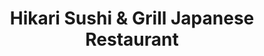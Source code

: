 ---
layout: place
title: "Hikari Sushi & Grill Japanese Restaurant"
permalink: /texas/frisco/hikari-sushi-grill-japanese-restaurant.html
stateAbbr: TX
stateName: Texas
cityName: Frisco
seo:
  name: "Hikari Sushi & Grill Japanese Restaurant"
  type: Restaurant
  links: https://www.myhikarisushi.com/
description: "Looking for sushi in Frisco, Texas? Check out Hikari Sushi & Grill Japanese Restaurant for a delightful Japanese dining experience. Enjoy a variety of sushi ..."
place_id: ChIJGxuEcfk7TIYRHJSYRQN_Llw
photos:
  - name: >-
      places/ChIJGxuEcfk7TIYRHJSYRQN_Llw/photos/AeeoHcKRJxVg2Mhmkdi-3m8EOpglmYeFN8HrCZrNXTaIfTpapjsj1u1oZy4iw09hDRkLhKQceHYv2hgkRTk8aQ7Stsm5k_gDXEEpsGI6-nkpl0Q3olpJbhZXjSyiD_CvDaK5yUlM0yePVEgwXeXhGyoTHro736C2g_DwVk_cOd-dpTv08ONSd7L8ptJDi5B8Rw6uYwLo41i59UoDeWer65GI_DWYa787Xev4sXxI7gQY5iG_szTmDKaogaoENGWamRhI9xHoKu8NiUoVX7BV4aOBpcGtbbnfZ0n094ARmmxHDhQRMA
    widthPx: 4800
    heightPx: 2333
    authorAttributions:
      - displayName: Hikari Sushi & Grill Japanese Restaurant
        uri: https://maps.google.com/maps/contrib/115981872283241900975
        photoUri: >-
          https://lh3.googleusercontent.com/a-/ALV-UjUOW1c0RzBU4Z2jlgtkc8-7QYqSD8tji6brgGucrVrpmMFsU45U=s100-p-k-no-mo
    flagContentUri: >-
      https://www.google.com/local/imagery/report/?cb_client=maps_api_places.places_api&image_key=!1e10!2sAF1QipNY21h2Hce7yOpx6RRpVnbAn5cchUI0qDCn7J_w&hl=en-US
    googleMapsUri: >-
      https://www.google.com/maps/place//data=!3m4!1e2!3m2!1sAF1QipNY21h2Hce7yOpx6RRpVnbAn5cchUI0qDCn7J_w!2e10!4m2!3m1!1s0x864c3bf971841b1b:0x5c2e7f034598941c
  - name: >-
      places/ChIJGxuEcfk7TIYRHJSYRQN_Llw/photos/AeeoHcJSSRg7diTBCrTkPdrqRCE_ZYdiiBnjQU75gDzgl6LmRPFfTfsOQKH_C7Z_zFwY8VWLEJNn_BCgOiotwyXxtD4cmDSzAEKBhlHVrJvzWuiRoAzsAkl68S-ypVgENgIvZeBCFazimJ9SZeFa5Zoy2QLw1tM4OlLzwbcvzN6AP87iGCVvuUUKPcSe993BT1roEYSxY23pNHyZR_cKu5Sr-B6uCO4eHiYBJF-mbPgYu4RALdmuUSLWloXicMUImarb6jF9dEmPKarK2GYLyUKJ_BsmZXSanrucdjqA0EsZEqd8xw
    widthPx: 4032
    heightPx: 2268
    authorAttributions:
      - displayName: Hikari Sushi & Grill Japanese Restaurant
        uri: https://maps.google.com/maps/contrib/115981872283241900975
        photoUri: >-
          https://lh3.googleusercontent.com/a-/ALV-UjUOW1c0RzBU4Z2jlgtkc8-7QYqSD8tji6brgGucrVrpmMFsU45U=s100-p-k-no-mo
    flagContentUri: >-
      https://www.google.com/local/imagery/report/?cb_client=maps_api_places.places_api&image_key=!1e10!2sAF1QipMVXM3s219_YGEgWGMYr-x7zl7LCl5CxiFgJbM6&hl=en-US
    googleMapsUri: >-
      https://www.google.com/maps/place//data=!3m4!1e2!3m2!1sAF1QipMVXM3s219_YGEgWGMYr-x7zl7LCl5CxiFgJbM6!2e10!4m2!3m1!1s0x864c3bf971841b1b:0x5c2e7f034598941c
  - name: >-
      places/ChIJGxuEcfk7TIYRHJSYRQN_Llw/photos/AeeoHcJjlQtBGrXjeCV0-e5lSXciRRzraZp_gXTRenwTlZgDPFtPHao4ddNRKm7MVE3GAmeFAFVoUqNkWz7Wokk9O1vzbn17aFLB5MoE9bwBNaVInPU2Yuenl_ylHD9I3_9g-dJde8rVg5m5kQP_e0WaBX-qHKVBbDCGMqnqbz1WJALwWdgPKAk9o_AlOVp9zxpufP3OMvscztFBKmP67tVxrUIG5aYsnmIuFPmCACokhc8fMJyRku0gxytPWuf4PaIdk6393trZTHu_nzmYS3N0wpKfzgme7ZKQn5RYbczziuJj3axF3Pq4ql1Y0oUXv4f7n2r95CEns3RViAhkORJi3HrSHjkiL3ItiRfAI2LieVNgT-3FvErT5W2Vrt5brzmfIMZek3LL7ApZszJfWQ1EJgM3fyEYb0nuq1Gaql4noIin9HflpwFwoH3W0z1QCgPz
    widthPx: 4000
    heightPx: 2252
    authorAttributions:
      - displayName: Tuan Phan
        uri: https://maps.google.com/maps/contrib/112728733854206526718
        photoUri: >-
          https://lh3.googleusercontent.com/a-/ALV-UjXNb04bQX11UAfkGzAOEDTrqhj8szSEM1DECFQDSG1FfD9WFH2V=s100-p-k-no-mo
    flagContentUri: >-
      https://www.google.com/local/imagery/report/?cb_client=maps_api_places.places_api&image_key=!1e10!2sCIABIhADycKzdC6AwWfsN8AACY_q&hl=en-US
    googleMapsUri: >-
      https://www.google.com/maps/place//data=!3m4!1e2!3m2!1sCIABIhADycKzdC6AwWfsN8AACY_q!2e10!4m2!3m1!1s0x864c3bf971841b1b:0x5c2e7f034598941c
  - name: >-
      places/ChIJGxuEcfk7TIYRHJSYRQN_Llw/photos/AeeoHcJm35qp9A6Sqv96naHTcTs0s5HuHEdNt0joZCK-QrOrMqj7tiBYRxlN2jzeNFPa_3xnsPxKNwaH4WwJ_FVWDldo1gKFPi8TnKCBaxJjJgPKVe3SHlsFGarvcDyPKqY2MHQ0pfVAO262GGDDHoRKmNAt3cEK_MWEDCbqt3RQPqiUqyPUrOLhfOFLu99h9jDRFDWF5lsQcAdAoj9IrlUhuaElkyE7txX0qbfC_7ul5BgnLMu7jdG733DpUJ91OqNuAmbtu6W2DU3Id5RIh6XmQwDeVkHE_2_kjCXHTijT125kwg
    widthPx: 2118
    heightPx: 1192
    authorAttributions:
      - displayName: Hikari Sushi & Grill Japanese Restaurant
        uri: https://maps.google.com/maps/contrib/115981872283241900975
        photoUri: >-
          https://lh3.googleusercontent.com/a-/ALV-UjUOW1c0RzBU4Z2jlgtkc8-7QYqSD8tji6brgGucrVrpmMFsU45U=s100-p-k-no-mo
    flagContentUri: >-
      https://www.google.com/local/imagery/report/?cb_client=maps_api_places.places_api&image_key=!1e10!2sAF1QipOkj8_uQKHvJftieQBrFgnkV7D5NRmyPkUql45-&hl=en-US
    googleMapsUri: >-
      https://www.google.com/maps/place//data=!3m4!1e2!3m2!1sAF1QipOkj8_uQKHvJftieQBrFgnkV7D5NRmyPkUql45-!2e10!4m2!3m1!1s0x864c3bf971841b1b:0x5c2e7f034598941c
  - name: >-
      places/ChIJGxuEcfk7TIYRHJSYRQN_Llw/photos/AeeoHcK84s57Jmc1OqlRbOs73HWD9ctv2miblZtypbm98R3lDfhBgWvklyU8zlx5Ca5t6RUHJ8xPSd6ipCDK4u-KBHat7IaVsvowPSAZcFTFN7rkjAyK0hy_ZTw2t7mT2CyoSU6h18J4IwZRoupDTGr1nw-REB-ILVsoxODg98G7Ad0FHuJzoe8cozcVSevcYn8op23iCFKn9IBIj43p4ECRQoXRWy902UaTLacNluBZAC2qtQQxeuek6OEjW99XwjGWCB3oGVRzJk8EJ-z_9HQEONLhN3pR_dY93aAg17JyvtyHujbuXgmy4WEaGQxwBoNo-ixFrr8ueO5LmCyE5KDTGT2w9EhnGfq-XGDZJLxTQz9X8BhgwXYX9Qia3bEhQi-CUQ52F0vIXFBLBFg_wBDtucg3pUEnz1QjQqJzt-VVFf6eHQ
    widthPx: 4000
    heightPx: 3000
    authorAttributions:
      - displayName: Francis Wu
        uri: https://maps.google.com/maps/contrib/105421653004172710954
        photoUri: >-
          https://lh3.googleusercontent.com/a-/ALV-UjUachXJf0WTzrHMSnePZ9iHmUBp8eKFhZg_hqN3cQx4lsTYkO0=s100-p-k-no-mo
    flagContentUri: >-
      https://www.google.com/local/imagery/report/?cb_client=maps_api_places.places_api&image_key=!1e10!2sCIHM0ogKEICAgIDnjsGsLw&hl=en-US
    googleMapsUri: >-
      https://www.google.com/maps/place//data=!3m4!1e2!3m2!1sCIHM0ogKEICAgIDnjsGsLw!2e10!4m2!3m1!1s0x864c3bf971841b1b:0x5c2e7f034598941c
  - name: >-
      places/ChIJGxuEcfk7TIYRHJSYRQN_Llw/photos/AeeoHcKsG2drVuBslmYlQbmVa0fZaQCKvyFqUAwH74teZ3ZsWO55UIOV6HNDFSlvF2LTbsPJQFM_66rdbWAM0VLaoxJhintpoAviwOZDqAj2qPNNjpgjHCIGQmHq3FNijHjjX5TROtLBr9avTukngNMwuZAKLrO0JK4qcPWSWokGm2zaj3YsP9YmeK2q4wMW8R9O83kBGxeIEyKHhMGyQy_esrGxDnvfVRLWtzYxvl89O5P4Ke7DhnRPlfiIDgm3R-FWY3s2mYgZA6c-lw4H4J-2cUYzmNH14m7WNQ94YIKgzG1FgmHsdgP6k0FzMxX-e_eJE2yes5pQAtdNkkxhwz_3rSJF5xNcHUYG71zJW2eM_gQBRkkvq94NfeX45Q90Q8lQbGjf_SOUM-iB6PFPc63OViuNjbJaPdHlUZcbzjkidVAbqA
    widthPx: 3024
    heightPx: 4032
    authorAttributions:
      - displayName: The Whittons
        uri: https://maps.google.com/maps/contrib/114974528596348880960
        photoUri: >-
          https://lh3.googleusercontent.com/a-/ALV-UjU_wPJNLpuR6lY0AtrOOvyjQLYTg55DXpj_v7phgJ7wxtEdWqWc=s100-p-k-no-mo
    flagContentUri: >-
      https://www.google.com/local/imagery/report/?cb_client=maps_api_places.places_api&image_key=!1e10!2sCIHM0ogKEICAgIDLnrb0fA&hl=en-US
    googleMapsUri: >-
      https://www.google.com/maps/place//data=!3m4!1e2!3m2!1sCIHM0ogKEICAgIDLnrb0fA!2e10!4m2!3m1!1s0x864c3bf971841b1b:0x5c2e7f034598941c
  - name: >-
      places/ChIJGxuEcfk7TIYRHJSYRQN_Llw/photos/AeeoHcJMTy4t1TyDGmFzvdo4XBFf7DbYA3lMN3tNIhrQQe7hFN5T7meuumr2uZotC-gwvFNZ1lSg-iAQSzDPc2ScZHbm-oeCzUjNSIAapqN2089ybfhVdK_y2WksTif3QqVjQsHo-Ya4CqS8jLNwS7rQPy3geinIHRzA1W_dYlcW6zuhqtTpxrIO7LJSDErX1PdwY8uZUaIeeR775XvWYMhLx-n_aiidIFgd0D8vnzTheBVkKZjd4WCd5ztbpVs0KbDqyPkI4QgfQ9TL99aZA3r7S-E1ahZyeDo1Pkvjm68FKA6HvVQ5AgJlfeJ6f0AyGy6hFyABWHYV5DE3RmRlu7d6qR3sc9Dgfr5kb-2JajSTW0dbqRKPQoyYjRuZJzdqavpYp9_thO4DPwQstz7JO73TPH6GtglHzX7miSRV0ZniJccVl5Q
    widthPx: 4032
    heightPx: 3024
    authorAttributions:
      - displayName: The Whittons
        uri: https://maps.google.com/maps/contrib/114974528596348880960
        photoUri: >-
          https://lh3.googleusercontent.com/a-/ALV-UjU_wPJNLpuR6lY0AtrOOvyjQLYTg55DXpj_v7phgJ7wxtEdWqWc=s100-p-k-no-mo
    flagContentUri: >-
      https://www.google.com/local/imagery/report/?cb_client=maps_api_places.places_api&image_key=!1e10!2sCIHM0ogKEICAgIDLnrb0vAE&hl=en-US
    googleMapsUri: >-
      https://www.google.com/maps/place//data=!3m4!1e2!3m2!1sCIHM0ogKEICAgIDLnrb0vAE!2e10!4m2!3m1!1s0x864c3bf971841b1b:0x5c2e7f034598941c
  - name: >-
      places/ChIJGxuEcfk7TIYRHJSYRQN_Llw/photos/AeeoHcKE6hRtvK9NuhsxPrxjtEEVOCSHIo8ArMAw_1T-CRNYEKUyoz-GaNtoLOjXaSu33iSPTQ93u0xirIBTPYgjDt3hYp2kT8fJ2HgVLYyRlLV0kErswZlSudz-s12YbAOqlUXToRcCG9mW6OwYzjTt3gab5E9px5EnJsAWPl6WdyVg0zRxdMT0X2Ue2x2wCSEmQ5gQibjuOetrIvlMGaspk9au_dtuoTIm0HpvHOvQFuC676MI53IVp5Jrpi1HAHHkc0WteQXT9Z-gaS-xA7KTD6nvynHFU12JyevWQ8YOvtwUOVY50ztdPl2HrqJ8amap-ROkTtlT6gVkfKEi5jYnsY-ljUI_EwLsXvGBvSVJJrr1PwDskynjcfAg_wZgzj1dUwoYOhxokouY-WSQHUM6DUgNwat2zgZdq1_w2OFVkJ8
    widthPx: 3024
    heightPx: 4032
    authorAttributions:
      - displayName: Teresa Romo
        uri: https://maps.google.com/maps/contrib/107149703508329200765
        photoUri: >-
          https://lh3.googleusercontent.com/a-/ALV-UjXVreeiv822ErLD3IRcmudIehTbWEJUuftJ3RqzGatXkfGUL5pl=s100-p-k-no-mo
    flagContentUri: >-
      https://www.google.com/local/imagery/report/?cb_client=maps_api_places.places_api&image_key=!1e10!2sCIHM0ogKEICAgICni7DnCw&hl=en-US
    googleMapsUri: >-
      https://www.google.com/maps/place//data=!3m4!1e2!3m2!1sCIHM0ogKEICAgICni7DnCw!2e10!4m2!3m1!1s0x864c3bf971841b1b:0x5c2e7f034598941c
  - name: >-
      places/ChIJGxuEcfk7TIYRHJSYRQN_Llw/photos/AeeoHcIMSHmlMAm0QmepYQ5jSJ6gmaqP_1a0LfXVIupP6o7UTRAwwHBT74gv65GI6Qp_G-jMTRGRhIOYwlQ4GP634QiUYInEFI_TgAEC_kAgZzz30YaxfU_AwXvxSYUiJdC0u-MvO_OSlYNE9ARFC1tHD-DLJAgeUboH7iKDrbFL8lCzUCKOjvMBmSr8iD6Jt7xRLJre-iUxRfgHwklKTEs0KIslv0MfuJipYvZx2CNyAQwZKgYRlAWupYC0e0o5k6H99EtT5kOPLwfEO-VgrvShB0-__1MOPsUvgKJEzyA1_NpRvHsJ8hBaDcgZfdXiLpWqmcqveF4yzP414AMJKMhjy5BoA7BrxtiAVRutux9q2XNsVxNI4DxsD-wxU5XD1ISWq5a0szq8YNFjFWUobe78IAmIrMeHW9zdsUaPMpZwafXDgw
    widthPx: 4032
    heightPx: 3024
    authorAttributions:
      - displayName: J T
        uri: https://maps.google.com/maps/contrib/103205720608071890922
        photoUri: >-
          https://lh3.googleusercontent.com/a-/ALV-UjVdS4ZmlWrQ5NpcfYkxkLeZRPZn6jBMGnkhvrKvT4cTQlQZkUOEcQ=s100-p-k-no-mo
    flagContentUri: >-
      https://www.google.com/local/imagery/report/?cb_client=maps_api_places.places_api&image_key=!1e10!2sCIHM0ogKEICAgIDerdDyPw&hl=en-US
    googleMapsUri: >-
      https://www.google.com/maps/place//data=!3m4!1e2!3m2!1sCIHM0ogKEICAgIDerdDyPw!2e10!4m2!3m1!1s0x864c3bf971841b1b:0x5c2e7f034598941c
  - name: >-
      places/ChIJGxuEcfk7TIYRHJSYRQN_Llw/photos/AeeoHcI3GIGoBjAoQu_xU_drL4FIpiZDayZtMSBDc0AxVjS0Bi3fk_JQAlCGHRtdo9L0PDFTynDp4Od7Lt5N30Jw5DLOKiwk-JxmX7ijbaUIbI7foOxYtJIQo2upBYALicZtWVUdEl4mluD5SNRCUT4m54mK2C9KfGlIkPQUIzvT-3kPukdLhe9KyviesQBduH2nuFkicDzgLCiqtPG4_DLvjR8SY-PCAGTqZkgF0HO6jhzOYG9CSZ3QUH782TlL8Fgq9RPqUJd771ws2K0zYslO8g7N15JwX_U6Q3ViDe0KeNMYuQ
    widthPx: 4032
    heightPx: 2268
    authorAttributions:
      - displayName: Hikari Sushi & Grill Japanese Restaurant
        uri: https://maps.google.com/maps/contrib/115981872283241900975
        photoUri: >-
          https://lh3.googleusercontent.com/a-/ALV-UjUOW1c0RzBU4Z2jlgtkc8-7QYqSD8tji6brgGucrVrpmMFsU45U=s100-p-k-no-mo
    flagContentUri: >-
      https://www.google.com/local/imagery/report/?cb_client=maps_api_places.places_api&image_key=!1e10!2sAF1QipMj8L9gwOA87ETB9Xn_oiYiq7yepiaNXo7tfnaN&hl=en-US
    googleMapsUri: >-
      https://www.google.com/maps/place//data=!3m4!1e2!3m2!1sAF1QipMj8L9gwOA87ETB9Xn_oiYiq7yepiaNXo7tfnaN!2e10!4m2!3m1!1s0x864c3bf971841b1b:0x5c2e7f034598941c
address: '5454 Main St #150, Frisco, TX 75033, USA'
street: '5454 Main St #150'
city: Frisco
state: TX
zip: '75033'
country: USA
neighborhood: null
latitude: '33.153363'
longitude: '-96.839570'
accessibility_options:
  wheelchairAccessibleParking: true
  wheelchairAccessibleEntrance: true
  wheelchairAccessibleRestroom: true
  wheelchairAccessibleSeating: true
business_status: OPERATIONAL
name: Hikari Sushi & Grill Japanese Restaurant
google_maps_links:
  directionsUri: >-
    https://www.google.com/maps/dir//''/data=!4m7!4m6!1m1!4e2!1m2!1m1!1s0x864c3bf971841b1b:0x5c2e7f034598941c!3e0
  placeUri: https://maps.google.com/?cid=6642386152447317020
  writeAReviewUri: >-
    https://www.google.com/maps/place//data=!4m3!3m2!1s0x864c3bf971841b1b:0x5c2e7f034598941c!12e1
  reviewsUri: >-
    https://www.google.com/maps/place//data=!4m4!3m3!1s0x864c3bf971841b1b:0x5c2e7f034598941c!9m1!1b1
  photosUri: >-
    https://www.google.com/maps/place//data=!4m3!3m2!1s0x864c3bf971841b1b:0x5c2e7f034598941c!10e5
primary_type: Japanese Restaurant
opening_hours:
  regular: null
  current: null
secondary_opening_hours:
  regular:
    weekdayDescriptions: null
    type: null
  current:
    weekdayDescriptions: null
    type: null
phone: (214) 618-0035
price_level: PRICE_LEVEL_MODERATE
price_range: $10 &ndash; $20
rating: '4.2'
rating_count: 831
website: https://www.myhikarisushi.com/
reviews: null
parking_options: null
payment_options: null
allow_dogs: null
curbside_pickup: null
delivery: null
dine_in: null
good_for_children: null
good_for_groups: null
good_for_sports: null
live_music: null
menu_for_children: null
outdoor_seating: null
reservable: null
restroom: null
serves_beer: null
serves_breakfast: null
serves_brunch: null
serves_cocktails: null
serves_coffee: null
serves_dinner: null
serves_dessert: null
serves_lunch: null
serves_vegetarian_food: null
serves_wine: null
takeout: null
summary: null

---